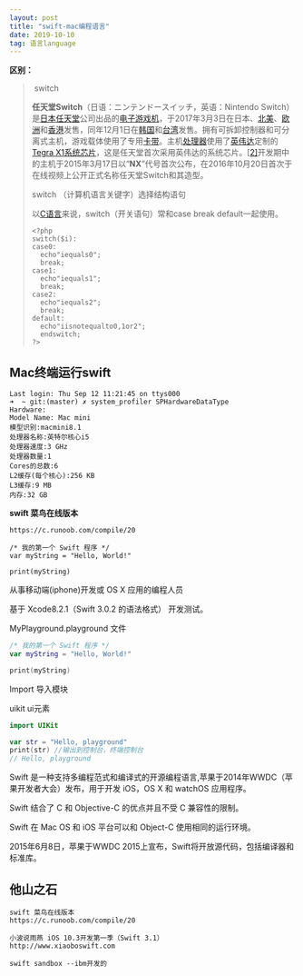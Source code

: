 ```yaml
---
layout: post
title: "swift-mac编程语言"
date: 2019-10-10
tag: 语言language
---
```








**区别：**

> ​	switch 
>
> **任天堂Switch**（日语：ニンテンドースイッチ，英语：Nintendo Switch）是[日本](https://zh.wikipedia.org/wiki/日本)[任天堂](https://zh.wikipedia.org/wiki/任天堂)公司出品的[电子游戏机](https://zh.wikipedia.org/wiki/電子遊戲機)，于2017年3月3日在日本、[北美](https://zh.wikipedia.org/wiki/北美)、[欧洲](https://zh.wikipedia.org/wiki/歐洲)和[香港](https://zh.wikipedia.org/wiki/香港)发售，同年12月1日在[韩国](https://zh.wikipedia.org/wiki/韩国)和[台湾](https://zh.wikipedia.org/wiki/台湾)发售。拥有可拆卸控制器和可分离式主机，游戏载体使用了专用[卡带](https://zh.wikipedia.org/wiki/卡匣)。主机[处理器](https://zh.wikipedia.org/wiki/中央處理器)使用了[英伟达](https://zh.wikipedia.org/wiki/NVIDIA)定制的[Tegra X1](https://zh.wikipedia.org/wiki/图睿#Tegra_X1系列)[系统芯片](https://zh.wikipedia.org/wiki/系统芯片)，这是任天堂首次采用英伟达的系统芯片。[[2\]](https://zh.wikipedia.org/wiki/任天堂Switch#cite_note-nvidia-2)开发期中的主机于2015年3月17日以“**NX**”代号首次公布，在2016年10月20日首次于在线视频上公开正式名称任天堂Switch和其造型。
>
> switch （计算机语言关键字）选择结构语句
>
> 以[C语言](https://baike.baidu.com/item/C语言)来说，switch（开关语句）常和case break default一起使用。
>
> ```
> <?php
> switch($i):
> case0:
> 	echo"iequals0";
> 	break;
> case1:
>   echo"iequals1";
>   break;
> case2:
>   echo"iequals2";
>   break;
> default:
>   echo"iisnotequalto0,1or2";
>   endswitch;
> ?>
> ```
>
> 





## Mac终端运行swift

```
Last login: Thu Sep 12 11:21:45 on ttys000
➜  ~ git:(master) ✗ system_profiler SPHardwareDataType
Hardware:
Model Name: Mac mini
模型识别:macmini8.1
处理器名称:英特尔核心i5
处理器速度:3 GHz
处理器数量:1
Cores的总数:6
L2缓存(每个核心):256 KB
L3缓存:9 MB
内存:32 GB

```





**swift 菜鸟在线版本**

```
https://c.runoob.com/compile/20

/* 我的第一个 Swift 程序 */
var myString = "Hello, World!"

print(myString)
```



从事移动端(iphone)开发或 OS X 应用的编程人员

基于 Xcode8.2.1（Swift 3.0.2 的语法格式） 开发测试。



MyPlayground.playground 文件

```swift
/* 我的第一个 Swift 程序 */
var myString = "Hello, World!"

print(myString)
```

Import   导入模块

uikit ui元素

```swift
import UIKit

var str = "Hello, playground"
print(str) //输出到控制台，终端控制台
// Hello, playground
```







Swift 是一种支持多编程范式和编译式的开源编程语言,苹果于2014年WWDC（苹果开发者大会）发布，用于开发 iOS，OS X 和 watchOS 应用程序。

Swift 结合了 C 和 Objective-C 的优点并且不受 C 兼容性的限制。

Swift 在 Mac OS 和 iOS 平台可以和 Object-C 使用相同的运行环境。

2015年6月8日，苹果于WWDC 2015上宣布，Swift将开放源代码，包括编译器和标准库。







## 他山之石

```
swift 菜鸟在线版本
https://c.runoob.com/compile/20

小波说雨燕 iOS 10.3开发第一季（Swift 3.1）
http://www.xiaoboswift.com

swift sandbox --ibm开发的
```

## 